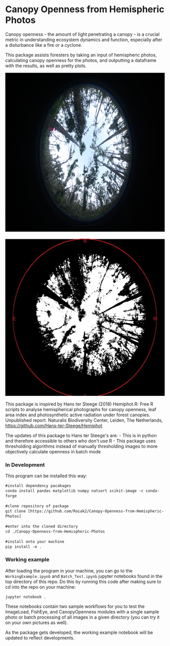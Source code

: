 # Canopy Openness from Hemispheric Photos

Canopy openness - the amount of light penetrating a canopy - is a crucial metric in understanding ecosystem dynamics and function, especially after a disturbance like a fire or a cyclone.

This package assists foresters by taking an input of hemispheric photos, calculating canopy openness for the photos, and outputting a dataframe with the results, as well as pretty plots.

<p align="center"><img src="/sample_photos/Sample_Photo.JPG" height="500">

<p align="center"><img src="/sample_photos/Sample_Photo_Threshold.jpg" height="500">

This package is inspired by Hans ter Steege (2018) Hemiphot.R: Free R scripts to analyse hemispherical 
photographs for canopy openness, leaf area index and photosynthetic active radiation under forest canopies.  
Unpublished report. Naturalis Biodiversity Center, Leiden, The Netherlands, https://github.com/Hans-ter-Steege/Hemiphot

The updates of this package to Hans ter Steege's are:
    - This is in python and therefore accessible to others who don't use R
    - This package uses thresholding algorithms instead of manually thresholding images to more objectively calculate openness in batch mode

### In Development

This program can be installed this way:

```
#install dependency pacakages
conda install pandas matplotlib numpy natsort scikit-image -c conda-forge 

#clone repository of package
git clone [https://github.com/Roiak2/Canopy-Openness-from-Hemispheric-Photos]

#enter into the cloned directory
cd ./Canopy-Openness-from-Hemispheric-Photos

#install onto your machine
pip install -e .
```

### Working example

After loading the program in your machine, you can go to the `WorkingExample.ipynb` and `Batch_Test.ipynb` jupyter notebooks found in the top directory of this repo. Do this by running this code after making sure to cd into the repo on your machine:

```
jupyter notebook .

```

These notebooks contain two sample workflows for you to test the ImageLoad, FishEye, and CanopyOpenness modules with a single sample photo or batch processing of all images in a given directory (you can try it on your own pictures as well).

As the package gets developed, the working example notebook will be updated to reflect developments.

